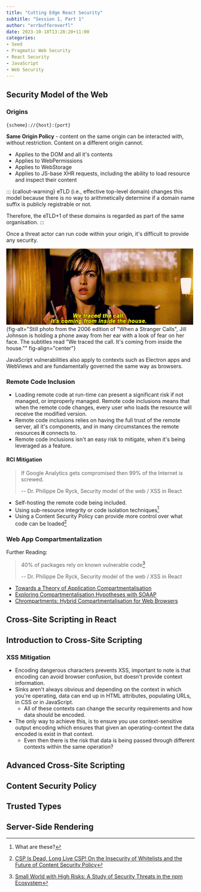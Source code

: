 ```yaml
---
title: "Cutting Edge React Security"
subtitle: "Session 1, Part 1"
author: "errbufferoverfl"
date: 2023-10-18T13:28:20+11:00
categories:
- Seed
- Pragmatic Web Security
- React Security
- JavaScript
- Web Security
---
```


## Security Model of the Web

### Origins

`{scheme}://{host}:{port}`

**Same Origin Policy** - content on the same origin can be interacted with, without restriction. Content on a different origin cannot.

- Applies to the DOM and all it's contents
- Applies to WebPermissions
- Applies to WebStorage
- Applies to JS-base XHR requests, including the ability to load resource and inspect their content

::: {callout-warning}
eTLD (i.e., effective top-level domain) changes this model because there is no way to arithmetically determine if a domain name suffix is publicly registrable or not.

Therefore, the eTLD+1 of these domains is regarded as part of the same organisation.
:::

Once a threat actor can run code within your origin, it's difficult to provide any security.

![Do you want cross-site scripting? Because this is what happens when you get cross-site scripting.](/imgs/cutting-edge-react-security.png){fig-alt="Still photo from the 2006 edition of \"When a Stranger Calls\", Jill Johnson is holding a phone away from her ear with a look of fear on her face. The subtitles read \"We traced the call. It's coming from inside the house.\"" fig-align="center"}

JavaScript vulnerabilities also apply to contexts such as Electron apps and WebViews and are fundamentally governed the same way as browsers.

### Remote Code Inclusion

- Loading remote code at run-time can present a significant risk if not managed, or improperly managed. Remote code inclusions means that when the remote code changes, every user who loads the resource will receive the modified version.
- Remote code inclusions relies on having the full trust of the remote server, all it's components, and in many circumstances the remote resources **it** connects to.
- Remote code inclusions isn't an easy risk to mitigate, when it's being leveraged as a feature.

#### RCI Mitigation

> If Google Analytics gets compromised then 99% of the Internet is screwed.
>
> -- Dr. Philippe De Ryck, Security model of the web / XSS in React

- Self-hosting the remote code being included.
- Using sub-resource integrity or code isolation techniques[^1]
- Using a Content Security Policy can provide more control over what code can be loaded[^2]

### Web App Compartmentalization

Further Reading:

> 40% of packages rely on known vulnerable code[^3]
>
> -- Dr. Philippe De Ryck, Security model of the web / XSS in React

- [Towards a Theory of Application Compartmentalisation](https://link.springer.com/chapter/10.1007/978-3-642-41717-7_4)
- [Exploring Compartmentalisation Hypotheses with SOAAP](https://www.researchgate.net/publication/260346153_Exploring_Compartmentalisation_Hypotheses_with_SOAAP)
- [Chrompartments: Hybrid Compartmentalisation for Web Browsers](https://kclpure.kcl.ac.uk/portal/en/projects/chrompartments-hybrid-compartmentalisation-for-web-browsers)

## Cross-Site Scripting in React

## Introduction to Cross-Site Scripting

### XSS Mitigation

- Encoding dangerous characters prevents XSS, important to note is that encoding can avoid browser confusion, but doesn't provide context information.
- Sinks aren't always obvious and depending on the context in which you're operating, data can end up in HTML attributes, populating URLs, in CSS or in JavaScript.
  - All of these contexts can change the security requirements and how data should be encoded.
- The only way to achieve this, is to ensure you use context-sensitive output encoding which ensures that given an operating-context the data encoded is exist in that context.
  - Even then there is the risk that data is being passed through different contexts within the same operation?

## Advanced Cross-Site Scripting

## Content Security Policy

## Trusted Types

## Server-Side Rendering

[^1]: What are these?
[^2]: [CSP Is Dead, Long Live CSP! On the Insecurity of Whitelists and the Future of Content Security Policy](https://research.google/pubs/pub45542/)
[^3]: [Small World with High Risks: A Study of Security Threats in the npm Ecosystem](https://www.usenix.org/conference/usenixsecurity19/presentation/zimmerman)